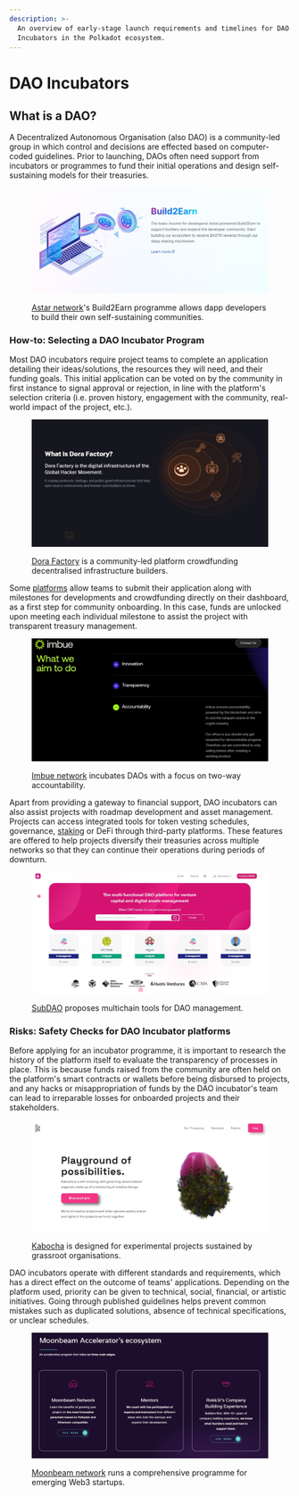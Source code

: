 ```yaml
---
description: >-
  An overview of early-stage launch requirements and timelines for DAO
  Incubators in the Polkadot ecosystem.
---
```


# DAO Incubators

## What is a DAO?

A Decentralized Autonomous Organisation (also DAO) is a community-led group in which control and decisions are effected based on computer-coded guidelines. Prior to launching, DAOs often need support from incubators or programmes to fund their initial operations and design self-sustaining models for their treasuries.

<figure><img src="../../../.gitbook/assets/O_DIAstar.JPG" alt="A view of Astar&#x27;s Build2Earn programme that supports developers/bulders to build their own self sustaining communities"><figcaption><p><a href="https://astar.network/">Astar network</a>'s Build2Earn programme allows dapp developers to build their own self-sustaining communities.</p></figcaption></figure>



### How-to: Selecting a DAO Incubator Program

Most DAO incubators require project teams to complete an application detailing their ideas/solutions, the resources they will need, and their funding goals. This initial application can be voted on by the community in first instance to signal approval or rejection, in line with the platform's selection criteria (i.e. proven history, engagement with the community, real-world impact of the project, etc.).

<figure><img src="../../../.gitbook/assets/O_DIDoraFactory.JPG" alt="The homepage of the Dora Factory, a community-led platform crowdfunding decentralised infrastructure builders."><figcaption><p><a href="https://dorafactory.org/">Dora Factory</a> is a community-led platform crowdfunding decentralised infrastructure builders.</p></figcaption></figure>



Some [platforms](../../5.regulations/platforms.md) allow teams to submit their application along with milestones for developments and crowdfunding directly on their dashboard, as a first step for community onboarding. In this case, funds are unlocked upon meeting each individual milestone to assist the project with transparent treasury management.

<figure><img src="../../../.gitbook/assets/O_DIImbue.JPG" alt="Overview of how Imbue network incubates DAOs and ensures accountability via blockchain"><figcaption><p><a href="https://www.imbue.network/">Imbue network</a> incubates DAOs with a focus on two-way accountability.</p></figcaption></figure>



Apart from providing a gateway to financial support, DAO incubators can also assist projects with roadmap development and asset management. Projects can access integrated tools for token vesting schedules, governance, [staking](../staking/) or DeFi through third-party platforms. These features are offered to help projects diversify their treasuries across multiple networks so that they can continue their operations during periods of downturn.

<figure><img src="../../../.gitbook/assets/O_DISubDAO.JPG" alt="The homepage of SubDAO, a platform that helps users managedigital assets through multi-sig wallet and DAO"><figcaption><p><a href="https://www.subdao.network/">SubDAO</a> proposes multichain tools for DAO management.</p></figcaption></figure>



### Risks: Safety Checks for DAO Incubator platforms

Before applying for an incubator programme, it is important to research the history of the platform itself to evaluate the transparency of processes in place. This is because funds raised from the community are often held on the platform's smart contracts or wallets before being disbursed to projects, and any hacks or misappropriation of funds by the DAO incubator's team can lead to irreparable losses for onboarded projects and their stakeholders.&#x20;

<figure><img src="../../../.gitbook/assets/O_DIKabocha.JPG" alt="The homepage of Kabocha, a platform consisting of creative minds and are open to funding innovative project ideas."><figcaption><p><a href="https://www.kabocha.network/">Kabocha</a> is designed for experimental projects sustained by grassroot organisations.</p></figcaption></figure>



DAO incubators operate with different standards and requirements, which has a direct effect on the outcome of teams' applications. Depending on the platform used, priority can be given to technical, social, financial, or artistic initiatives. Going through published guidelines helps prevent common mistakes such as duplicated solutions, absence of technical specifications, or unclear schedules.&#x20;

<figure><img src="../../../.gitbook/assets/O_DIMoonbeam.JPG" alt="An overview of the 3 main edges that the Moonbeam accelerator program relies on."><figcaption><p><a href="https://moonbeamaccelerator.com/">Moonbeam network</a> runs a comprehensive programme for emerging Web3 startups. </p></figcaption></figure>

